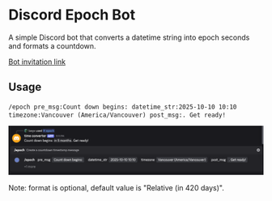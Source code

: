 # Discord Epoch Bot

A simple Discord bot that converts a datetime string into epoch seconds and formats a countdown.

[Bot invitation link](https://discord.com/oauth2/authorize?client_id=1371199566749237492&permissions=274877908992&integration_type=0&scope=bot+applications.commands)

## Usage
```slash
/epoch pre_msg:Count down begins: datetime_str:2025-10-10 10:10 timezone:Vancouver (America/Vancouver) post_msg:. Get ready!
```
![Alt text](./image.png)

Note: format is optional, default value is "Relative (in 420 days)".